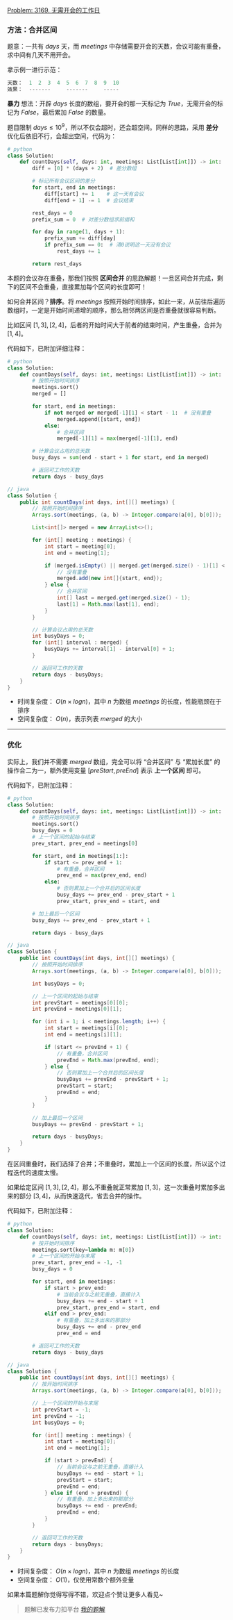 [Problem: 3169. 无需开会的工作日](https://leetcode.cn/problems/count-days-without-meetings/description/)

### 方法：合并区间

题意：一共有 $days$ 天，而 $meetings$ 中存储需要开会的天数，会议可能有重叠，求中间有几天不用开会。

拿示例一进行示范：

```Java
天数：  1  2  3  4  5  6  7  8  9  10
效果：  -------     -------     -----
```

**暴力** 想法：开辟 $days$ 长度的数组，要开会的那一天标记为 $True$，无需开会的标记为 $False$，最后累加 $False$ 的数量。

题目限制 $days\le 10^9$，所以不仅会超时，还会超空间。同样的思路，采用 **差分** 优化后依旧不行，会超出空间，代码为：

```Python
# python
class Solution:
    def countDays(self, days: int, meetings: List[List[int]]) -> int:
        diff = [0] * (days + 2)  # 差分数组

        # 标记所有会议区间的差分
        for start, end in meetings:
            diff[start] += 1    # 这一天有会议
            diff[end + 1] -= 1  # 会议结束

        rest_days = 0
        prefix_sum = 0  # 对差分数组求前缀和

        for day in range(1, days + 1):
            prefix_sum += diff[day]
            if prefix_sum == 0:  # 清0说明这一天没有会议
                rest_days += 1

        return rest_days
```

本题的会议存在重叠，那我们按照 **区间合并** 的思路解题！一旦区间合并完成，剩下的区间不会重叠，直接累加每个区间的长度即可！

如何合并区间？**排序**。将 $meetings$ 按照开始时间排序，如此一来，从前往后遍历数组时，一定是开始时间递增的顺序，那么相邻两区间是否重叠就很容易判断。

比如区间 $[1,3],[2,4]$，后者的开始时间大于前者的结束时间，产生重叠，合并为 $[1,4]$。

代码如下，已附加详细注释：

```Python
# python
class Solution:
    def countDays(self, days: int, meetings: List[List[int]]) -> int:
        # 按照开始时间排序
        meetings.sort()
        merged = []

        for start, end in meetings:
            if not merged or merged[-1][1] < start - 1:  # 没有重叠
                merged.append([start, end])
            else:
                # 合并区间
                merged[-1][1] = max(merged[-1][1], end)

        # 计算会议占用的总天数
        busy_days = sum(end - start + 1 for start, end in merged)

        # 返回可工作的天数
        return days - busy_days
```

```Java
// java
class Solution {
    public int countDays(int days, int[][] meetings) {
        // 按照开始时间排序
        Arrays.sort(meetings, (a, b) -> Integer.compare(a[0], b[0]));

        List<int[]> merged = new ArrayList<>();

        for (int[] meeting : meetings) {
            int start = meeting[0];
            int end = meeting[1];

            if (merged.isEmpty() || merged.get(merged.size() - 1)[1] < start - 1) {
                // 没有重叠
                merged.add(new int[]{start, end});
            } else {
                // 合并区间
                int[] last = merged.get(merged.size() - 1);
                last[1] = Math.max(last[1], end);
            }
        }

        // 计算会议占用的总天数
        int busyDays = 0;
        for (int[] interval : merged) {
            busyDays += interval[1] - interval[0] + 1;
        }

        // 返回可工作的天数
        return days - busyDays;
    }
}
```

- 时间复杂度： $O(n\times logn)$，其中 $n$ 为数组 $meetings$ 的长度，性能瓶颈在于排序
- 空间复杂度： $O(n)$，表示列表 $merged$ 的大小

---

### 优化

实际上，我们并不需要 $merged$ 数组，完全可以将 “合并区间” 与 “累加长度” 的操作合二为一，额外使用变量 $[preStart,preEnd]$ 表示 **上一个区间** 即可。

代码如下，已附加注释：

```Python
# python
class Solution:
    def countDays(self, days: int, meetings: List[List[int]]) -> int:
        # 按照开始时间排序
        meetings.sort()
        busy_days = 0
        # 上一个区间的起始与结束
        prev_start, prev_end = meetings[0]

        for start, end in meetings[1:]:
            if start <= prev_end + 1:
                # 有重叠，合并区间
                prev_end = max(prev_end, end)
            else:
                # 否则累加上一个合并后的区间长度
                busy_days += prev_end - prev_start + 1
                prev_start, prev_end = start, end

        # 加上最后一个区间
        busy_days += prev_end - prev_start + 1

        return days - busy_days
```

```Java
// java
class Solution {
    public int countDays(int days, int[][] meetings) {
        // 按照开始时间排序
        Arrays.sort(meetings, (a, b) -> Integer.compare(a[0], b[0]));

        int busyDays = 0;

        // 上一个区间的起始与结束
        int prevStart = meetings[0][0];
        int prevEnd = meetings[0][1];

        for (int i = 1; i < meetings.length; i++) {
            int start = meetings[i][0];
            int end = meetings[i][1];

            if (start <= prevEnd + 1) {
                // 有重叠，合并区间
                prevEnd = Math.max(prevEnd, end);
            } else {
                // 否则累加上一个合并后的区间长度
                busyDays += prevEnd - prevStart + 1;
                prevStart = start;
                prevEnd = end;
            }
        }

        // 加上最后一个区间
        busyDays += prevEnd - prevStart + 1;

        return days - busyDays;
    }
}
```

在区间重叠时，我们选择了合并；不重叠时，累加上一个区间的长度，所以这个过程迭代的速度太慢。

如果给定区间 $[1,3],[2,4]$，那么不重叠就正常累加 $[1,3]$，这一次重叠时累加多出来的部分 $[3,4]$，从而快速迭代，省去合并的操作。

代码如下，已附加注释：

```Python
# python
class Solution:
    def countDays(self, days: int, meetings: List[List[int]]) -> int:
        # 按开始时间排序
        meetings.sort(key=lambda m: m[0])
        # 上一个区间的开始与末尾
        prev_start, prev_end = -1, -1
        busy_days = 0

        for start, end in meetings:
            if start > prev_end:
                # 当前会议与之前无重叠，直接计入
                busy_days += end - start + 1
                prev_start, prev_end = start, end
            elif end > prev_end:
                # 有重叠，加上多出来的那部分
                busy_days += end - prev_end
                prev_end = end

        # 返回可工作的天数
        return days - busy_days
```

```Java
// java
class Solution {
    public int countDays(int days, int[][] meetings) {
        // 按开始时间排序
        Arrays.sort(meetings, (a, b) -> Integer.compare(a[0], b[0]));

        // 上一个区间的开始与末尾
        int prevStart = -1;
        int prevEnd = -1;
        int busyDays = 0;

        for (int[] meeting : meetings) {
            int start = meeting[0];
            int end = meeting[1];

            if (start > prevEnd) {
                // 当前会议与之前无重叠，直接计入
                busyDays += end - start + 1;
                prevStart = start;
                prevEnd = end;
            } else if (end > prevEnd) {
                // 有重叠，加上多出来的那部分
                busyDays += end - prevEnd;
                prevEnd = end;
            }
        }

        // 返回可工作的天数
        return days - busyDays;
    }
}
```

- 时间复杂度： $O(n\times logn)$，其中 $n$ 为数组 $meetings$ 的长度
- 空间复杂度： $O(1)$，仅使用常数个额外变量

如果本篇题解你觉得写得不错，欢迎点个赞让更多人看见~

> 题解已发布力扣平台 [我的题解](https://leetcode.cn/problems/count-days-without-meetings/solutions/3720857/san-jie-chai-fen-qu-jian-he-bing-kong-ji-usp7/)
